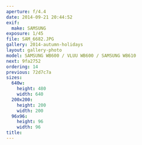 ```yaml
---
aperture: f/4.4
date: 2014-09-21 20:44:52
exif:
  make: SAMSUNG
exposure: 1/45
file: SAM_6682.JPG
gallery: 2014-autumn-holidays
layout: gallery-photo
model: SAMSUNG WB600 / VLUU WB600 / SAMSUNG WB610
next: 9fa2752
ordering: 14
previous: 72d7c7a
sizes:
  640w:
    height: 480
    width: 640
  200x200:
    height: 200
    width: 200
  96x96:
    height: 96
    width: 96
title: 
---
```

